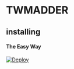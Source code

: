 # TWMADDER


## installing

#### The Easy Way

[![Deploy](https://www.herokucdn.com/deploy/button.svg)](https://heroku.com/deploy)

